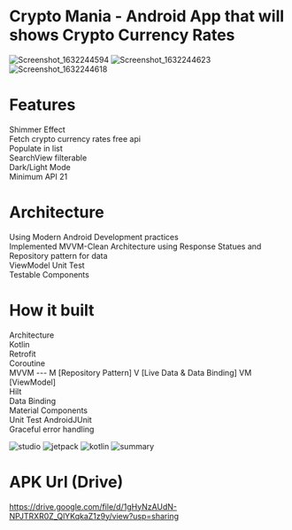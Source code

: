 # Crypto Mania - Android App that will shows Crypto Currency Rates

![Screenshot_1632244594](https://user-images.githubusercontent.com/16830594/134217615-e583603f-b7b8-4618-b3b0-3bcf57b5e40e.png)
![Screenshot_1632244623](https://user-images.githubusercontent.com/16830594/134217605-38360f4d-c0e0-4609-8b02-fa2d5263491a.png)
![Screenshot_1632244618](https://user-images.githubusercontent.com/16830594/134217616-e3572584-d56a-4dee-b609-61463ef94d0c.png)

# Features
Shimmer Effect  
Fetch crypto currency rates free api  
Populate in list  
SearchView filterable  
Dark/Light Mode  
Minimum API 21  

# Architecture
Using Modern Android Development practices  
Implemented MVVM-Clean Architecture using Response Statues and Repository pattern for data  
ViewModel Unit Test  
Testable Components  

# How it built
Architecture  
Kotlin  
Retrofit  
Coroutine  
MVVM --- M [Repository Pattern] V [Live Data & Data Binding] VM [ViewModel]  
Hilt  
Data Binding  
Material Components  
Unit Test AndroidJUnit  
Graceful error handling  


![studio](https://user-images.githubusercontent.com/16830594/134219552-c205c2ea-c4a9-45a0-a009-e25f073a9080.png)
![jetpack](https://user-images.githubusercontent.com/16830594/134219559-1bd829eb-4382-4212-97f2-1bcbf0d16903.png)
![kotlin](https://user-images.githubusercontent.com/16830594/134219560-a155c25a-b2d0-4f65-92cd-585fb9b5b5fb.png)
![summary](https://user-images.githubusercontent.com/16830594/134219557-c1272c53-d31a-49b4-9203-c7d97212f58f.png)

# APK Url (Drive)
https://drive.google.com/file/d/1gHyNzAUdN-NPJTRXR0Z_QlYKqkaZ1z9y/view?usp=sharing  
